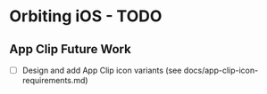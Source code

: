 # Orbiting iOS - TODO

## App Clip Future Work

- [ ] Design and add App Clip icon variants (see docs/app-clip-icon-requirements.md)
